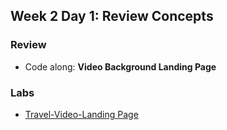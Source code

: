 ## Week 2 Day 1: Review Concepts


### Review ###
* Code along: **Video Background Landing Page**





### Labs ###

* [Travel-Video-Landing Page](https://github.com/Tuwaiq-1000-JS-al-Baha/travel-video-landing-page)




